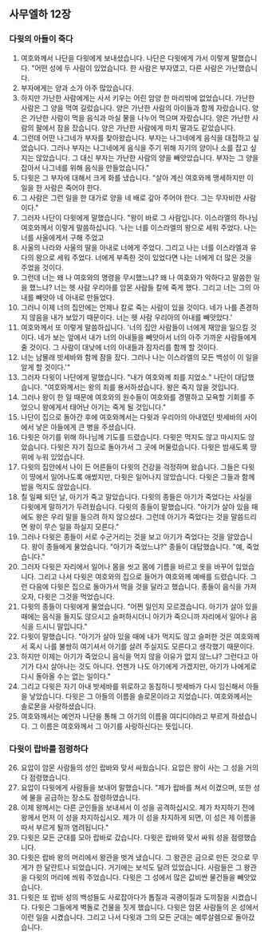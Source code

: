 ## 사무엘하 12장

### 다윗의 아들이 죽다
1. 여호와께서 나단을 다윗에게 보내셨습니다. 나단은 다윗에게 가서 이렇게 말했습니다. "어떤 성에 두 사람이 있었습니다. 한 사람은 부자였고, 다른 사람은 가난했습니다.
2. 부자에게는 양과 소가 아주 많았습니다.
3. 하지만 가난한 사람에게는 사서 키우는 어린 암양 한 마리밖에 없었습니다. 가난한 사람은 그 양을 먹여 길렀습니다. 양은 가난한 사람의 아이들과 함께 자랐습니다. 양은 가난한 사람이 먹을 음식과 마실 물을 나누어 먹으며 자랐습니다. 양은 가난한 사람의 팔에서 잠을 잤습니다. 양은 가난한 사람에게 마치 딸과도 같았습니다.
4. 그런데 어떤 나그네가 부자를 찾아왔습니다. 부자는 나그네에게 음식을 대접하고 싶었습니다. 그러나 부자는 나그네에게 음식을 주기 위해 자기의 양이나 소를 잡고 싶지는 않았습니다. 그 대신 부자는 가난한 사람의 양을 빼앗았습니다. 부자는 그 양을 잡아서 나그네를 위해 음식을 만들었습니다."
5. 다윗은 그 부자에 대해서 크게 화를 냈습니다. "살아 계신 여호와께 맹세하지만 이 일을 한 사람은 죽어야 한다.
6. 그 사람은 그런 일을 한 대가로 양을 네 배로 갚아 주어야 한다. 그는 무자비한 사람이다."
7. 그러자 나단이 다윗에게 말했습니다. "왕이 바로 그 사람입니다. 이스라엘의 하나님 여호와께서 이렇게 말씀하십니다. '나는 너를 이스라엘의 왕으로 세워 주었다. 나는 너를 사울에게서 구해 주었고
8. 사울의 나라와 사울의 딸을 아내로 너에게 주었다. 그리고 나는 너를 이스라엘과 유다의 왕으로 세워 주었다. 너에게 부족한 것이 있었다면 나는 너에게 더 많은 것을 주었을 것이다.
9. 그런데 너는 왜 나 여호와의 명령을 무시했느냐? 왜 나 여호와가 악하다고 말씀한 일을 했느냐? 너는 헷 사람 우리아를 암몬 사람들 칼에 죽게 했다. 그리고 너는 그의 아내를 빼앗아 네 아내로 만들었다.
10. 그러니 이제 너의 집안에는 언제나 칼로 죽는 사람이 있을 것이다. 네가 나를 존경하지 않음을 내가 보았기 때문이다. 너는 헷 사람 우리아의 아내를 빼앗았다.'
11. 여호와께서 또 이렇게 말씀하십니다. '너의 집안 사람들이 너에게 재앙을 일으킬 것이다. 네가 보는 앞에서 내가 너의 아내들을 빼앗아서 너의 아주 가까운 사람들에게 줄 것이다. 그 사람이 대낮에 너의 아내들과 잠자리를 함께 할 것이다.
12. 너는 남몰래 밧세바와 함께 잠을 잤다. 그러나 나는 이스라엘의 모든 백성이 이 일을 알게 할 것이다.'"
13. 그러자 다윗이 나단에게 말했습니다. "내가 여호와께 죄를 지었소." 나단이 대답했습니다. "여호와께서는 왕의 죄를 용서하셨습니다. 왕은 죽지 않을 것입니다.
14. 그러나 왕이 한 일 때문에 여호와의 원수들이 여호와를 경멸하고 모욕할 기회를 주었으니 왕에게서 태어난 아기는 죽게 될 것입니다."
15. 나단이 집으로 돌아간 후에 여호와께서는 다윗과 우리아의 아내였던 밧세바의 사이에서 낳은 아들에게 큰 병을 주셨습니다.
16. 다윗은 아기를 위해 하나님께 기도를 드렸습니다. 다윗은 먹지도 않고 마시지도 않았습니다. 다윗은 자기 집으로 돌아가서 그 곳에 머물렀습니다. 다윗은 밤새도록 땅 위에 누워 있었습니다.
17. 다윗의 집안에서 나이 든 어른들이 다윗의 건강을 걱정하며 왔습니다. 그들은 다윗이 땅에서 일어나도록 애썼지만, 다윗은 일어나지 않았습니다. 다윗은 그들과 함께 밥을 먹지도 않았습니다.
18. 칠 일째 되던 날, 아기가 죽고 말았습니다. 다윗의 종들은 아기가 죽었다는 사실을 다윗에게 말하기가 두려웠습니다. 다윗의 종들이 말했습니다. "아기가 살아 있을 때에도 왕은 우리 말을 들으려 하지 않으셨다. 그런데 아기가 죽었다는 것을 말씀드리면 왕이 무슨 일을 하실지 모른다."
19. 그러나 다윗은 종들이 서로 수군거리는 것을 보고 아기가 죽었다는 것을 알았습니다. 왕이 종들에게 물었습니다. "아기가 죽었느냐?" 종들이 대답했습니다. "예, 죽었습니다."
20. 그러자 다윗은 자리에서 일어나 몸을 씻고 몸에 기름을 바르고 옷을 바꾸어 입었습니다. 그리고 나서 다윗은 여호와의 집으로 들어가 여호와께 예배를 드렸습니다. 그런 다음에 다윗은 집으로 돌아가서 먹을 것을 달라고 했습니다. 종들이 음식을 가져오자, 다윗은 그것을 먹었습니다.
21. 다윗의 종들이 다윗에게 물었습니다. "어쩐 일인지 모르겠습니다. 아기가 살아 있을 때에는 음식을 들지도 않으시고 슬퍼하시더니 아기가 죽으니까 자리에서 일어나 음식을 드시니 말입니다."
22. 다윗이 말했습니다. "아기가 살아 있을 때에 내가 먹지도 않고 슬퍼한 것은 여호와께서 혹시 나를 불쌍히 여기셔서 아기를 살려 주실지도 모른다고 생각했기 때문이다.
23. 하지만 이제는 아기가 죽었으니 음식을 먹지 않을 이유가 없지 않느냐? 그런다고 아기가 다시 살아나는 것도 아니다. 언젠가 나도 아기에게 가겠지만, 아기가 나에게로 다시 돌아올 수는 없는 일이다."
24. 그리고 다윗은 자기 아내 밧세바를 위로하고 동침하니 밧세바가 다시 임신해서 아들을 낳았습니다. 다윗은 그 아들의 이름을 솔로몬이라고 지었습니다. 여호와께서는 솔로몬을 사랑하셨습니다.
25. 여호와께서는 예언자 나단을 통해 그 아기의 이름을 여디디야라고 부르게 하셨습니다. 그 이름은 여호와께서 그 아기를 사랑하신다는 뜻입니다.
### 다윗이 랍바를 점령하다
26. 요압이 암몬 사람들의 성인 랍바와 맞서 싸웠습니다. 요압은 왕이 사는 그 성을 거의 다 점령했습니다.
27. 요압이 다윗에게 사람들을 보내어 말했습니다. "제가 랍바를 쳐서 이겼으며, 또한 성에 물을 공급하는 장소도 점령하였습니다.
28. 이제 왕께서는 다른 군인들을 보내셔서 이 성을 공격하십시오. 제가 차지하기 전에 왕께서 먼저 이 성을 차지하십시오. 제가 이 성을 차지하게 되면, 이 성은 제 이름을 따서 부르게 될까 염려됩니다."
29. 다윗은 모든 군대를 모아 랍바로 갔습니다. 다윗은 랍바와 맞서 싸워 성을 점령했습니다.
30. 다윗은 랍바 왕의 머리에서 왕관을 벗겨 냈습니다. 그 왕관은 금으로 만든 것으로 무게가 한 달란트나 되었습니다. 거기에는 보석도 달려 있었습니다. 사람들은 그 왕관을 다윗의 머리에 씌워 주었습니다. 다윗은 그 성에서 많은 값비싼 물건들을 빼앗았습니다.
31. 다윗은 또 랍바 성의 백성들도 사로잡아다가 톱질과 곡괭이질과 도끼질을 시켰습니다. 다윗은 그들에게 벽돌로 건물을 짓게 했습니다. 다윗은 암몬 사람들의 온 성에서 이런 일을 시켰습니다. 그리고 나서 다윗과 그의 모든 군대는 예루살렘으로 돌아갔습니다.